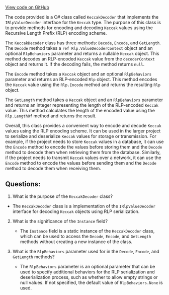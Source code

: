 [View code on GitHub](https://github.com/nethermindeth/nethermind/Nethermind.Serialization.Rlp/KeccakDecoder.cs)

The code provided is a C# class called `KeccakDecoder` that implements the `IRlpValueDecoder` interface for the `Keccak` type. The purpose of this class is to provide methods for encoding and decoding `Keccak` values using the Recursive Length Prefix (RLP) encoding scheme. 

The `KeccakDecoder` class has three methods: `Decode`, `Encode`, and `GetLength`. The `Decode` method takes a `ref Rlp.ValueDecoderContext` object and an optional `RlpBehaviors` parameter and returns a nullable `Keccak` object. This method decodes an RLP-encoded `Keccak` value from the `decoderContext` object and returns it. If the decoding fails, the method returns `null`. 

The `Encode` method takes a `Keccak` object and an optional `RlpBehaviors` parameter and returns an RLP-encoded `Rlp` object. This method encodes the `Keccak` value using the `Rlp.Encode` method and returns the resulting `Rlp` object. 

The `GetLength` method takes a `Keccak` object and an `RlpBehaviors` parameter and returns an integer representing the length of the RLP-encoded `Keccak` value. This method calculates the length of the encoded value using the `Rlp.LengthOf` method and returns the result. 

Overall, this class provides a convenient way to encode and decode `Keccak` values using the RLP encoding scheme. It can be used in the larger project to serialize and deserialize `Keccak` values for storage or transmission. For example, if the project needs to store `Keccak` values in a database, it can use the `Encode` method to encode the values before storing them and the `Decode` method to decode them when retrieving them from the database. Similarly, if the project needs to transmit `Keccak` values over a network, it can use the `Encode` method to encode the values before sending them and the `Decode` method to decode them when receiving them.
## Questions: 
 1. What is the purpose of the `KeccakDecoder` class?
   - The `KeccakDecoder` class is a implementation of the `IRlpValueDecoder` interface for decoding `Keccak` objects using RLP serialization.

2. What is the significance of the `Instance` field?
   - The `Instance` field is a static instance of the `KeccakDecoder` class, which can be used to access the `Decode`, `Encode`, and `GetLength` methods without creating a new instance of the class.

3. What is the `RlpBehaviors` parameter used for in the `Decode`, `Encode`, and `GetLength` methods?
   - The `RlpBehaviors` parameter is an optional parameter that can be used to specify additional behaviors for the RLP serialization and deserialization process, such as whether to allow empty strings or null values. If not specified, the default value of `RlpBehaviors.None` is used.